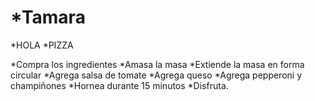 # *Tamara 
*HOLA
*PIZZA

*Compra los ingredientes
*Amasa la masa
*Extiende la masa en forma circular
*Agrega salsa de tomate
*Agrega queso
*Agrega pepperoni y champiñones
*Hornea durante 15 minutos
*Disfruta.
